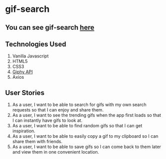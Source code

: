 # gif-search

## You can see gif-search [here](https://gatlin-carrier.github.io/gif-search/index.html)

## Technologies Used 

1. Vanilla Javascript
2. HTML5
3. CSS3
4. [Giphy API](https://developers.giphy.com/docs/api#quick-start-guide)
5. Axios

## User Stories

1. As a user, I want to be able to search for gifs with my own search requests so that I can enjoy and share them.
2. As a user, I want to see the trending gifs when the app first loads so that I can instantly have gifs to look at. 
3. As a user, I want to be able to find random gifs so that I can get inspiration.
4. As a user, I want to be able to easily copy a gif to my clipboard so I can share them with friends. 
5. As a user, I want to be able to save gifs so I can come back to them later and view them in one convenient location.
